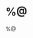 # %@
<!-- 
    modify /media/file_init/default.init.md to change the init content of *.md files.
-->

%@

